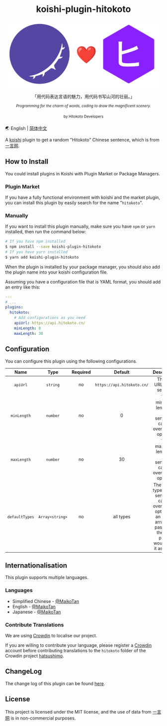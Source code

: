 <h1 align="center">koishi-plugin-hitokoto</h1>

<p align="center">
  <img src="./logo.png" width="600px"></img>
</p>

<p align="center">「用代码表达言语的魅力，用代码书写山河的壮丽。」</p>
<p align="center"><sup><i>Programming for the charm of words, coding to draw the magnificent scenery.</i></sup></p>
<p align="center"><sup>by Hitokoto Developers</sup></p>

🌏 English | [简体中文](./README.zh-CN.md)

A [koishi](https://github.com/koishijs/koishi) plugin to get a random "Hitokoto" Chinese sentence, which is from [一言网](https://hitokoto.cn).

## How to Install

You could install plugins in Koishi with Plugin Market or Package Managers.

### Plugin Market

If you have a fully functional environment with koishi and the market plugin, you can install this plugin by easily search for the name "`hitokoto`".

### Manually

If you want to install this plugin manually, make sure you have `npm` or `yarn` installed, then run the command below:

```bash
# If you have npm installed
$ npm install --save koishi-plugin-hitokoto
# If you have yarn installed
$ yarn add koishi-plugin-hitokoto
```

When the plugin is installed by your package manager, you should also add the plugin name into your koishi configuration file.

Assuming you have a configuration file that is YAML format, you should add an entry like this:

```yaml
---
# ...
plugins:
  hitokoto:
    # Add configurations as you need
    apiUrl: https://api.hitokoto.cn/
    minLength: 0
    maxLength: 30
```

## Configuration

You can configure this plugin using the following configurations.

|      Name      |      Type       | Required |          Default           |                                                                 Description                                                                 |
| :------------: | :-------------: | :------: | :------------------------: | :-----------------------------------------------------------------------------------------------------------------------------------------: |
|    `apiUrl`    |    `string`     |    no    | `https://api.hitokoto.cn/` |                                                         The API URL of the service.                                                         |
|  `minLength`   |    `number`     |    no    |             0              |                                      The minimum length of the sentence, can be override via options.                                       |
|  `maxLength`   |    `number`     |    no    |             30             |                                      The maximum length of the sentence, can be override via options.                                       |
| `defaultTypes` | `Array<string>` |    no    |         all types          | The default types of the sentence, can be override via options. If an empty array was passed in, then the plugin would treat it as `['a']`. |

## Internationalisation

This plugin supports multiple languages.

### Languages

- Simplified Chinese - [@MaikoTan](https://github.com/MaikoTan)
- English - [@MaikoTan](https://github.com/MaikoTan)
- Japanese - [@MaikoTan](https://github.com/MaikoTan)

### Contribute Translations

We are using [Crowdin](https://crowdin.com/) to localise our project.

If you are willing to contribute your language, please register a [Crowdin](https://crowdin.com/) account before contributing translations to the `hitokoto` folder of the Crowdin project [hatsushimo](https://crowdin.com/project/hatsushimo).

## ChangeLog

The change log of this plugin can be found [here](./CHANGELOG.md).

## License

This project is licensed under the MIT license, and the use of data from [一言网](https://hitokoto.cn) is in non-commercial purposes.
